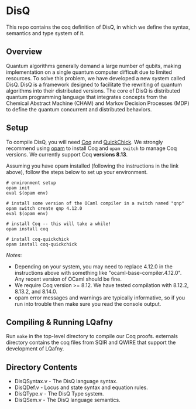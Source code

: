 # DisQ

This repo contains the coq definition of DisQ, in which we define the syntax, semantics and type system of it. 

## Overview

Quantum algorithms generally demand a large number of qubits, making implementation on a single quantum computer difficult due to limited resources. To solve this problem, we have developed a new system called DisQ.
DisQ is a framework designed to facilitate the rewriting of quantum algorithms into their distributed versions. The core of  DisQ is distributed quantum programming language that integrates concepts from the Chemical Abstract Machine (CHAM) and Markov Decision Processes (MDP) to define the quantum concurrent and distributed behaviors.

## Setup

To compile DisQ, you will need [Coq](https://coq.inria.fr/) and [QuickChick](https://github.com/QuickChick/QuickChick). We strongly recommend using [opam](https://opam.ocaml.org/doc/Install.html) to install Coq and `opam switch` to manage Coq versions. We currently support Coq **versions 8.13**.

Assuming you have opam installed (following the instructions in the link above), follow the steps below to set up your environment.
```
# environment setup
opam init
eval $(opam env)

# install some version of the OCaml compiler in a switch named "qnp"
opam switch create qnp 4.12.0
eval $(opam env)

# install Coq -- this will take a while!
opam install coq

# install coq-quickchick
opam install coq-quickchick
```

*Notes*:
* Depending on your system, you may need to replace 4.12.0 in the instructions above with something like "ocaml-base-compiler.4.12.0". Any recent version of OCaml should be fine. 
* We require Coq version >= 8.12. We have tested compilation with 8.12.2, 8.13.2, and 8.14.0.
* opam error messages and warnings are typically informative, so if you run into trouble then make sure you read the console output.

## Compiling & Running LQafny

Run `make` in the top-level directory to compile our Coq proofs. externals directory contains the coq files from SQIR and QWIRE that support the development of LQafny.

## Directory Contents

* DisQSyntax.v - The DisQ language syntax.
* DisQDef.v - Locus and state syntax and equation rules.
* DisQType.v - The DisQ Type system.
* DisQSem.v - The DisQ language semantics.



